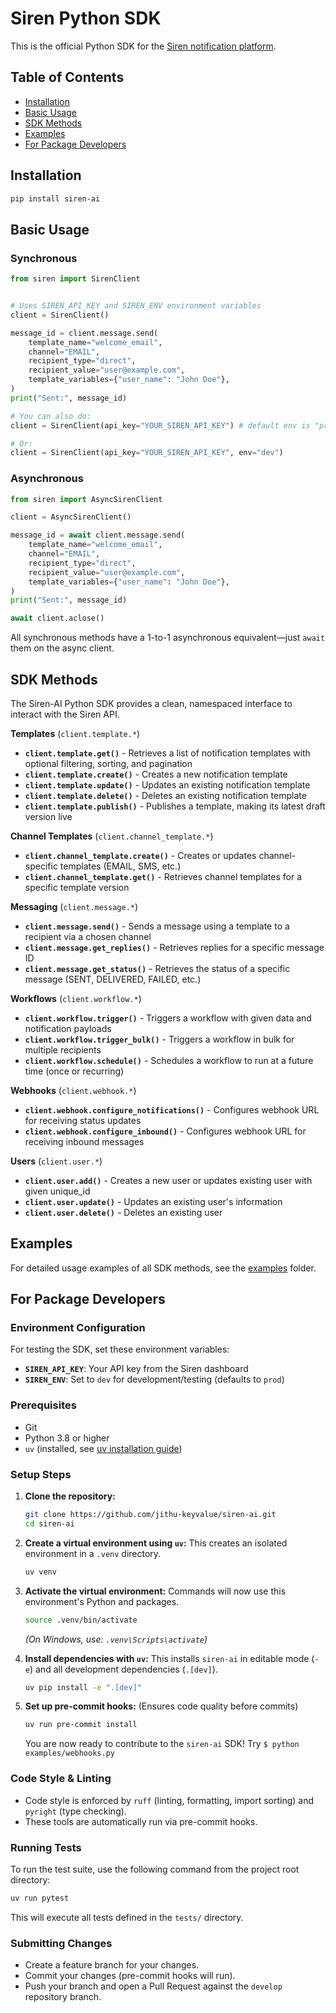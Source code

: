 # Siren Python SDK

This is the official Python SDK for the [Siren notification platform](https://docs.trysiren.io).

## Table of Contents

- [Installation](#installation)
- [Basic Usage](#basic-usage)
- [SDK Methods](#sdk-methods)
- [Examples](#examples)
- [For Package Developers](#for-package-developers)

## Installation

```bash
pip install siren-ai
```

## Basic Usage

### Synchronous
```python
from siren import SirenClient


# Uses SIREN_API_KEY and SIREN_ENV environment variables
client = SirenClient()

message_id = client.message.send(
    template_name="welcome_email",
    channel="EMAIL",
    recipient_type="direct",
    recipient_value="user@example.com",
    template_variables={"user_name": "John Doe"},
)
print("Sent:", message_id)
```

```python
# You can also do:
client = SirenClient(api_key="YOUR_SIREN_API_KEY") # default env is "prod"

# Or:
client = SirenClient(api_key="YOUR_SIREN_API_KEY", env="dev")
```
### Asynchronous
```python
from siren import AsyncSirenClient

client = AsyncSirenClient()

message_id = await client.message.send(
    template_name="welcome_email",
    channel="EMAIL",
    recipient_type="direct",
    recipient_value="user@example.com",
    template_variables={"user_name": "John Doe"},
)
print("Sent:", message_id)

await client.aclose()
```

All synchronous methods have a 1-to-1 asynchronous equivalent—just `await` them on the async client.

## SDK Methods

The Siren-AI Python SDK provides a clean, namespaced interface to interact with the Siren API.

**Templates** (`client.template.*`)
- **`client.template.get()`** - Retrieves a list of notification templates with optional filtering, sorting, and pagination
- **`client.template.create()`** - Creates a new notification template
- **`client.template.update()`** - Updates an existing notification template
- **`client.template.delete()`** - Deletes an existing notification template
- **`client.template.publish()`** - Publishes a template, making its latest draft version live

**Channel Templates** (`client.channel_template.*`)
- **`client.channel_template.create()`** - Creates or updates channel-specific templates (EMAIL, SMS, etc.)
- **`client.channel_template.get()`** - Retrieves channel templates for a specific template version

**Messaging** (`client.message.*`)
- **`client.message.send()`** - Sends a message using a template to a recipient via a chosen channel
- **`client.message.get_replies()`** - Retrieves replies for a specific message ID
- **`client.message.get_status()`** - Retrieves the status of a specific message (SENT, DELIVERED, FAILED, etc.)

**Workflows** (`client.workflow.*`)
- **`client.workflow.trigger()`** - Triggers a workflow with given data and notification payloads
- **`client.workflow.trigger_bulk()`** - Triggers a workflow in bulk for multiple recipients
- **`client.workflow.schedule()`** - Schedules a workflow to run at a future time (once or recurring)

**Webhooks** (`client.webhook.*`)
- **`client.webhook.configure_notifications()`** - Configures webhook URL for receiving status updates
- **`client.webhook.configure_inbound()`** - Configures webhook URL for receiving inbound messages

**Users** (`client.user.*`)
- **`client.user.add()`** - Creates a new user or updates existing user with given unique_id
- **`client.user.update()`** - Updates an existing user's information
- **`client.user.delete()`** - Deletes an existing user

## Examples

For detailed usage examples of all SDK methods, see the [examples](./examples/) folder.

## For Package Developers

### Environment Configuration

For testing the SDK, set these environment variables:

- **`SIREN_API_KEY`**: Your API key from the Siren dashboard
- **`SIREN_ENV`**: Set to `dev` for development/testing (defaults to `prod`)

### Prerequisites

*   Git
*   Python 3.8 or higher
*   `uv` (installed, see [uv installation guide](https://github.com/astral-sh/uv#installation))

### Setup Steps

1.  **Clone the repository:**
    ```bash
    git clone https://github.com/jithu-keyvalue/siren-ai.git
    cd siren-ai
    ```

2.  **Create a virtual environment using `uv`:**
    This creates an isolated environment in a `.venv` directory.
    ```bash
    uv venv
    ```

3.  **Activate the virtual environment:**
    Commands will now use this environment's Python and packages.
    ```bash
    source .venv/bin/activate
    ```
    *(On Windows, use: `.venv\Scripts\activate`)*

4.  **Install dependencies with `uv`:**
     This installs `siren-ai` in editable mode (`-e`) and all development dependencies (`.[dev]`).
     ```bash
     uv pip install -e ".[dev]"
     ```

5.  **Set up pre-commit hooks:**
     (Ensures code quality before commits)
     ```bash
     uv run pre-commit install
     ```

     You are now ready to contribute to the `siren-ai` SDK!
     Try `$ python examples/webhooks.py`

### Code Style & Linting

*   Code style is enforced by `ruff` (linting, formatting, import sorting) and `pyright` (type checking).
*   These tools are automatically run via pre-commit hooks.

### Running Tests

To run the test suite, use the following command from the project root directory:

```bash
uv run pytest
```

This will execute all tests defined in the `tests/` directory.

### Submitting Changes

*   Create a feature branch for your changes.
*   Commit your changes (pre-commit hooks will run).
*   Push your branch and open a Pull Request against the `develop` repository branch.
